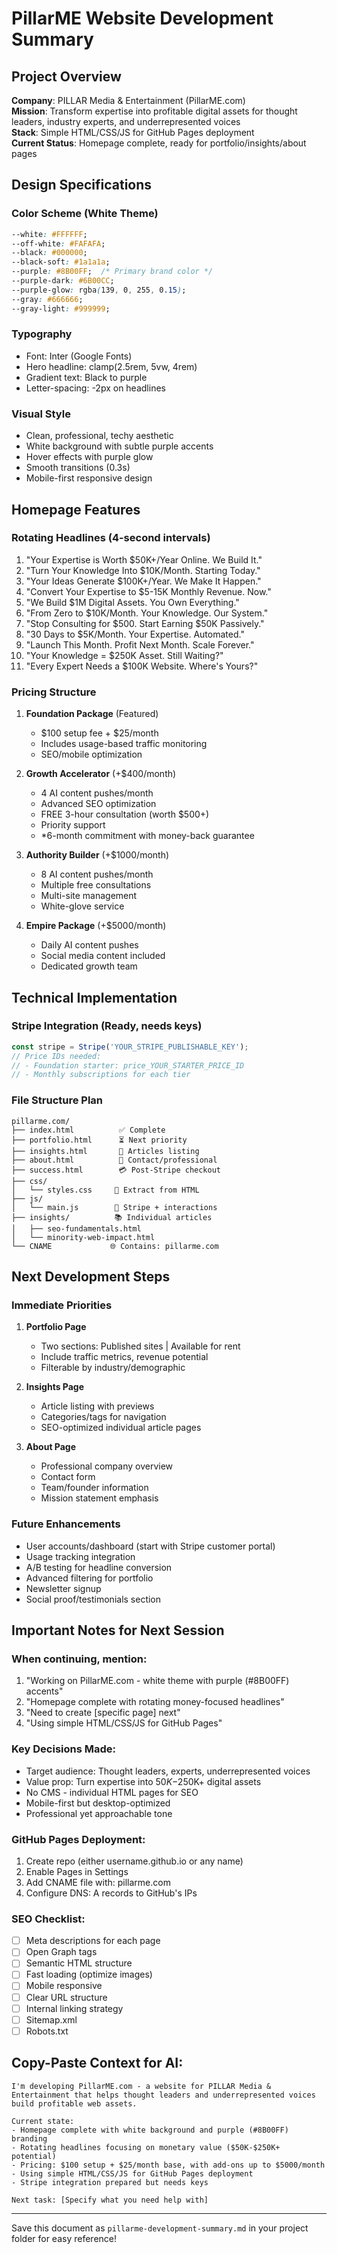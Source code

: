 # PillarME Website Development Summary

## Project Overview
**Company**: PILLAR Media & Entertainment (PillarME.com)  
**Mission**: Transform expertise into profitable digital assets for thought leaders, industry experts, and underrepresented voices  
**Stack**: Simple HTML/CSS/JS for GitHub Pages deployment  
**Current Status**: Homepage complete, ready for portfolio/insights/about pages

## Design Specifications

### Color Scheme (White Theme)
```css
--white: #FFFFFF;
--off-white: #FAFAFA;
--black: #000000;
--black-soft: #1a1a1a;
--purple: #8B00FF;  /* Primary brand color */
--purple-dark: #6B00CC;
--purple-glow: rgba(139, 0, 255, 0.15);
--gray: #666666;
--gray-light: #999999;
```

### Typography
- Font: Inter (Google Fonts)
- Hero headline: clamp(2.5rem, 5vw, 4rem)
- Gradient text: Black to purple
- Letter-spacing: -2px on headlines

### Visual Style
- Clean, professional, techy aesthetic
- White background with subtle purple accents
- Hover effects with purple glow
- Smooth transitions (0.3s)
- Mobile-first responsive design

## Homepage Features

### Rotating Headlines (4-second intervals)
1. "Your Expertise is Worth $50K+/Year Online. We Build It."
2. "Turn Your Knowledge Into $10K/Month. Starting Today."
3. "Your Ideas Generate $100K+/Year. We Make It Happen."
4. "Convert Your Expertise to $5-15K Monthly Revenue. Now."
5. "We Build $1M Digital Assets. You Own Everything."
6. "From Zero to $10K/Month. Your Knowledge. Our System."
7. "Stop Consulting for $500. Start Earning $50K Passively."
8. "30 Days to $5K/Month. Your Expertise. Automated."
9. "Launch This Month. Profit Next Month. Scale Forever."
10. "Your Knowledge = $250K Asset. Still Waiting?"
11. "Every Expert Needs a $100K Website. Where's Yours?"

### Pricing Structure
1. **Foundation Package** (Featured)
   - $100 setup fee + $25/month
   - Includes usage-based traffic monitoring
   - SEO/mobile optimization

2. **Growth Accelerator** (+$400/month)
   - 4 AI content pushes/month
   - Advanced SEO optimization
   - FREE 3-hour consultation (worth $500+)
   - Priority support
   - *6-month commitment with money-back guarantee

3. **Authority Builder** (+$1000/month)
   - 8 AI content pushes/month
   - Multiple free consultations
   - Multi-site management
   - White-glove service

4. **Empire Package** (+$5000/month)
   - Daily AI content pushes
   - Social media content included
   - Dedicated growth team

## Technical Implementation

### Stripe Integration (Ready, needs keys)
```javascript
const stripe = Stripe('YOUR_STRIPE_PUBLISHABLE_KEY');
// Price IDs needed:
// - Foundation starter: price_YOUR_STARTER_PRICE_ID
// - Monthly subscriptions for each tier
```

### File Structure Plan
```
pillarme.com/
├── index.html          ✅ Complete
├── portfolio.html      ⏳ Next priority
├── insights.html       📝 Articles listing
├── about.html          📧 Contact/professional
├── success.html        💳 Post-Stripe checkout
├── css/
│   └── styles.css     🎨 Extract from HTML
├── js/
│   └── main.js        🚀 Stripe + interactions
├── insights/          📚 Individual articles
│   ├── seo-fundamentals.html
│   └── minority-web-impact.html
└── CNAME             🌐 Contains: pillarme.com
```

## Next Development Steps

### Immediate Priorities
1. **Portfolio Page**
   - Two sections: Published sites | Available for rent
   - Include traffic metrics, revenue potential
   - Filterable by industry/demographic

2. **Insights Page**
   - Article listing with previews
   - Categories/tags for navigation
   - SEO-optimized individual article pages

3. **About Page**
   - Professional company overview
   - Contact form
   - Team/founder information
   - Mission statement emphasis

### Future Enhancements
- User accounts/dashboard (start with Stripe customer portal)
- Usage tracking integration
- A/B testing for headline conversion
- Advanced filtering for portfolio
- Newsletter signup
- Social proof/testimonials section

## Important Notes for Next Session

### When continuing, mention:
1. "Working on PillarME.com - white theme with purple (#8B00FF) accents"
2. "Homepage complete with rotating money-focused headlines"
3. "Need to create [specific page] next"
4. "Using simple HTML/CSS/JS for GitHub Pages"

### Key Decisions Made:
- Target audience: Thought leaders, experts, underrepresented voices
- Value prop: Turn expertise into $50K-$250K+ digital assets
- No CMS - individual HTML pages for SEO
- Mobile-first but desktop-optimized
- Professional yet approachable tone

### GitHub Pages Deployment:
1. Create repo (either username.github.io or any name)
2. Enable Pages in Settings
3. Add CNAME file with: pillarme.com
4. Configure DNS: A records to GitHub's IPs

### SEO Checklist:
- [ ] Meta descriptions for each page
- [ ] Open Graph tags
- [ ] Semantic HTML structure
- [ ] Fast loading (optimize images)
- [ ] Mobile responsive
- [ ] Clear URL structure
- [ ] Internal linking strategy
- [ ] Sitemap.xml
- [ ] Robots.txt

## Copy-Paste Context for AI:
```
I'm developing PillarME.com - a website for PILLAR Media & Entertainment that helps thought leaders and underrepresented voices build profitable web assets. 

Current state:
- Homepage complete with white background and purple (#8B00FF) branding
- Rotating headlines focusing on monetary value ($50K-$250K+ potential)
- Pricing: $100 setup + $25/month base, with add-ons up to $5000/month
- Using simple HTML/CSS/JS for GitHub Pages deployment
- Stripe integration prepared but needs keys

Next task: [Specify what you need help with]
```

---

Save this document as `pillarme-development-summary.md` in your project folder for easy reference!
